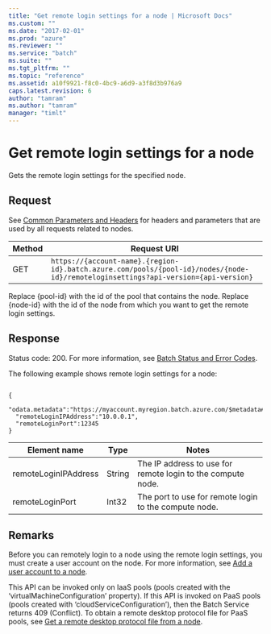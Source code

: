 ```yaml
---
title: "Get remote login settings for a node | Microsoft Docs"
ms.custom: ""
ms.date: "2017-02-01"
ms.prod: "azure"
ms.reviewer: ""
ms.service: "batch"
ms.suite: ""
ms.tgt_pltfrm: ""
ms.topic: "reference"
ms.assetid: a10f9921-f8c0-4bc9-a6d9-a3f8d3b976a9
caps.latest.revision: 6
author: "tamram"
ms.author: "tamram"
manager: "timlt"
---
```

# Get remote login settings for a node
  Gets the remote login settings for the specified node.

## Request
 See [Common Parameters and Headers](../batchservice/common-parameters-and-headers.md) for headers and parameters that are used by all requests related to nodes.

|Method|Request URI|
|------------|-----------------|
|GET|`https://{account-name}.{region-id}.batch.azure.com/pools/{pool-id}/nodes/{node-id}/remoteloginsettings?api-version={api-version}`|

 Replace {pool\-id} with the id of the pool that contains the node. Replace {node\-id} with the id of the node from which you want to get the remote login settings.

## Response
 Status code: 200. For more information, see [Batch Status and Error Codes](../batchservice/batch-status-and-error-codes.md).

 The following example shows remote login settings for a node:

```

{
  "odata.metadata":"https://myaccount.myregion.batch.azure.com/$metadata#Microsoft.Azure.Batch.Protocol.Entities.RemoteLoginSettings",
  "remoteLoginIPAddress":"10.0.0.1",
  "remoteLoginPort":12345
}

```

|Element name|Type|Notes|
|------------------|----------|-----------|
|remoteLoginIPAddress|String|The IP address to use for remote login to the compute node.|
|remoteLoginPort|Int32|The port to use for remote login to the compute node.|

## Remarks
 Before you can remotely login to a node using the remote login settings, you must create a user account on the node. For more information, see [Add a user account to a node](../batchservice/add-a-user-account-to-a-node.md).

 This API can be invoked only on IaaS pools \(pools created with the ‘virtualMachineConfiguration’ property\). If this API is invoked on PaaS pools \(pools created with ‘cloudServiceConfiguration’\), then the Batch Service returns 409 \(Conflict\). To obtain a remote desktop protocol file for PaaS pools, see [Get a remote desktop protocol file from a node](../batchservice/get-a-remote-desktop-protocol-file-from-a-node.md).

